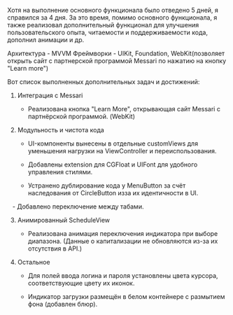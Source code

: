 
Хотя на выполнение основного функционала было отведено 5 дней, я справился за 4 дня. 
За это время, помимо основного функционала, я также реализовал дополнительный функционал 
для улучшения пользовательского опыта, читаемости и поддерживаемости кода, дополнил анимации и др.



Архитектура - MVVM
Фреймворки - UIKit, Foundation, WebKit(позволяет открыть сайт c партнерской программой Messari по нажатию на кнопку "Learn more")

Вот список выполненных дополнительных задач и достижений: 

1. Интеграция с Messari  
   - Реализована кнопка "Learn More", открывающая сайт Messari с партнёрской программой. (WebKit) 

2. Модульность и чистота кода   
   - UI-компоненты вынесены в отдельные customViews для уменьшения нагрузки на ViewController и переиспользования.  
 
   - Добавлены extension для CGFloat и UIFont для удобного управления стилями.  

   - Устранено дублирование кода у MenuButton за счёт наследования от CircleButton изза их идентичности в UI.  

   - Добавлено переключение между табами.  

3. Анимированный ScheduleView  
   - Реализована анимация переключения индикатора при выборе диапазона. (Данные о капитализации не обновляются из-за их отсутствия в API.)

4. Остальное
   - Для полей ввода логина и пароля установлены цвета курсора, соответствующие цвету их иконок.  

   - Индикатор загрузки размещён в белом контейнере с размытием фона (добавлен блюр).


